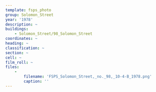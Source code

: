 ```yaml
---
template: fsps_photo
group: Solomon_Street
year: '1978'
description: ~
buildings:
    - Solomon_Street/98_Solomon_Street
coordinates: ~
heading: ~
classification: ~
section: ~
cell: ~
film_roll: ~
files:
    -
        filename: 'FSPS_Solomon_Street,_no._98,_10-4-B_1978.png'
        caption: ''
---
```

